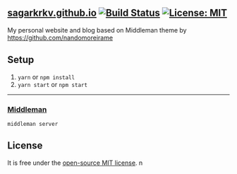 ## [sagarkrkv.github.io](http://sagarkrkv.github.io/) <a href="https://travis-ci.org/sagarkrkv/blog"><img src="https://travis-ci.org/sagarkrkv/blog.svg" alt="Build Status"></a> [![License: MIT](https://img.shields.io/badge/License-MIT-blue.svg)](/LICENSE)



My personal website and blog based on Middleman theme by https://github.com/nandomoreirame


## Setup ##

1. `yarn` or `npm install`
2. `yarn start` or `npm start`

---

### [Middleman](https://middlemanapp.com/) ###

```
middleman server
```

## License ##

It is free under the [open-source MIT license](/LICENSE).
n
